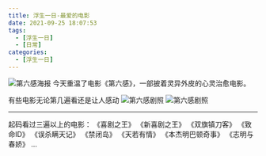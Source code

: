 ```yaml
---
title: 浮生一日-最爱的电影
date: 2021-09-25 18:07:53
tags: 
  - [浮生一日]
  - [日常]
categories: 
  - [浮生一日]
---
```

<meta name="referrer" content="no-referrer"/>

![第六感海报](https://img9.doubanio.com/view/photo/l/public/p2220184425.webp)
今天重温了电影《第六感》，一部披着灵异外皮的心灵治愈电影。

有些电影无论第几遍看还是让人感动
![第六感剧照](https://img2.doubanio.com/view/photo/l/public/p2351243392.webp)
![第六感剧照](https://img1.doubanio.com/view/photo/l/public/p2356175109.webp)

---
起码看过三遍以上的电影：
《喜剧之王》
《新喜剧之王》
《双旗镇刀客》
《致命ID》
《误杀瞒天记》
《禁闭岛》
《天若有情》
《本杰明巴顿奇事》
《志明与春娇》
...